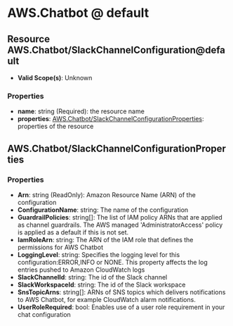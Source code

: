 # AWS.Chatbot @ default

## Resource AWS.Chatbot/SlackChannelConfiguration@default
* **Valid Scope(s)**: Unknown
### Properties
* **name**: string (Required): the resource name
* **properties**: [AWS.Chatbot/SlackChannelConfigurationProperties](#awschatbotslackchannelconfigurationproperties): properties of the resource

## AWS.Chatbot/SlackChannelConfigurationProperties
### Properties
* **Arn**: string (ReadOnly): Amazon Resource Name (ARN) of the configuration
* **ConfigurationName**: string: The name of the configuration
* **GuardrailPolicies**: string[]: The list of IAM policy ARNs that are applied as channel guardrails. The AWS managed 'AdministratorAccess' policy is applied as a default if this is not set.
* **IamRoleArn**: string: The ARN of the IAM role that defines the permissions for AWS Chatbot
* **LoggingLevel**: string: Specifies the logging level for this configuration:ERROR,INFO or NONE. This property affects the log entries pushed to Amazon CloudWatch logs
* **SlackChannelId**: string: The id of the Slack channel
* **SlackWorkspaceId**: string: The id of the Slack workspace
* **SnsTopicArns**: string[]: ARNs of SNS topics which delivers notifications to AWS Chatbot, for example CloudWatch alarm notifications.
* **UserRoleRequired**: bool: Enables use of a user role requirement in your chat configuration

